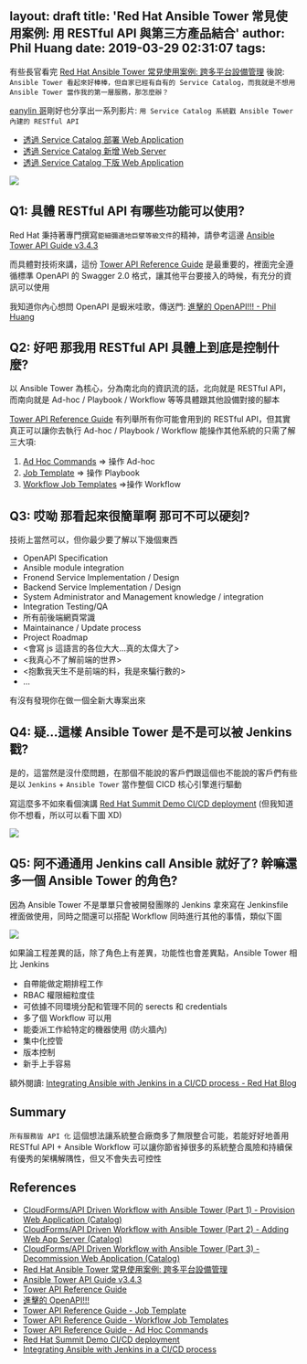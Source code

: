 layout: draft
title: 'Red Hat Ansible Tower 常見使用案例: 用 RESTful API 與第三方產品結合'
author: Phil Huang
date: 2019-03-29 02:31:07
tags:
---
有些長官看完 [Red Hat Ansible Tower 常見使用案例: 跨多平台設備管理][4] 後說:
`Ansible Tower 看起來好棒棒，但自家已經有自有的 Service Catalog，而我就是不想用 Ansible Tower 當作我的第一層服務，那怎麼辦？`

<!--more-->

[eanylin 哥][5]剛好也分享出一系列影片: `用 Service Catalog 系統戳 Ansible Tower 內建的 RESTful API`

- [透過 Service Catalog 部署 Web Application][1]
- [透過 Service Catalog 新增 Web Server][2]
- [透過 Service Catalog 下版 Web Application][3]

![](/images/restful-api.png)

## Q1: 具體 RESTful API 有哪些功能可以使用?

Red Hat 秉持著專門撰寫`鉅細彌遺地巨擘等級文件`的精神，請參考這邊 [Ansible Tower API Guide v3.4.3][6]

而具體對技術來講，這份 [Tower API Reference Guide][7] 是最重要的，裡面完全遵循標準 OpenAPI 的 Swagger 2.0 格式，讓其他平台要接入的時候，有充分的資訊可以使用

我知道你內心想問 OpenAPI 是蝦米哇歌，傳送門: [進擊的 OpenAPI!!! - Phil Huang][9]

## Q2: 好吧 那我用 RESTful API 具體上到底是控制什麼?

以 Ansible Tower 為核心，分為南北向的資訊流的話，北向就是 RESTful API，而南向就是 Ad-hoc / Playbook / Workflow 等等具體跟其他設備對接的腳本

[Tower API Reference Guide][7] 有列舉所有你可能會用到的 RESTful API，但其實真正可以讓你去執行 Ad-hoc / Playbook / Workflow 能操作其他系統的只需了解三大項:

1. [Ad Hoc Commands][12] => 操作 Ad-hoc
2. [Job Template][10] => 操作 Playbook
3. [Workflow Job Templates][11] =>操作 Workflow

## Q3: 哎呦 那看起來很簡單啊 那可不可以硬刻?

技術上當然可以，但你最少要了解以下幾個東西
- OpenAPI Specification
- Ansible module integration
- Fronend Service Implementation / Design
- Backend Service Implementation / Design
- System Administrator and Management knowledge / integration
- Integration Testing/QA
- 所有前後端網頁常識
- Maintainance / Update process
- Project Roadmap
- <會寫 js 這語言的各位大大...真的太偉大了>
- <我真心不了解前端的世界>
- <抱歉我天生不是前端的料，我是來騙行數的>
- ...

有沒有發現你在做一個全新大專案出來

## Q4: 疑...這樣 Ansible Tower 是不是可以被 Jenkins 戳?

是的，這當然是沒什麼問題，在那個不能說的客戶們跟這個也不能說的客戶們有些是以 `Jenkins` + `Ansible Tower` 當作整個 CICD 核心引擎進行驅動

寫這麼多不如來看個演講 [Red Hat Summit Demo CI/CD deployment][13] (但我知道你不想看，所以可以看下圖 XD)

![](/images/ci_cd_redhatsummit_2016.png)


## Q5: 阿不通通用 Jenkins call Ansible 就好了? 幹嘛還多一個 Ansible Tower 的角色?

因為 Ansible Tower 不是單單只會被開發團隊的 Jenkins 拿來寫在 Jenkinsfile 裡面做使用，同時之間還可以搭配 Workflow 同時進行其他的事情，類似下圖
 
![](/images/restful-api-1.jpg)
 
 如果論工程差異的話，除了角色上有差異，功能性也會差異點，Ansible Tower 相比 Jenkins
- 自帶能做定期排程工作
- RBAC 權限細粒度佳
- 可依據不同環境分配和管理不同的 serects 和 credentials
- 多了個 Workflow 可以用
- 能委派工作給特定的機器使用 (防火牆內)
- 集中化控管
- 版本控制
- 新手上手容易

額外閱讀: [Integrating Ansible with Jenkins in a CI/CD process - Red Hat Blog][14]

## Summary

`所有服務皆 API 化` 這個想法讓系統整合廠商多了無限整合可能，若能好好地善用 RESTful API + Ansible Workflow 可以讓你節省掉很多的系統整合風險和持續保有優秀的架構解隅性，但又不會失去可控性


## References
- [CloudForms/API Driven Workflow with Ansible Tower (Part 1) - Provision Web Application (Catalog)][1]
- [CloudForms/API Driven Workflow with Ansible Tower (Part 2) - Adding Web App Server (Catalog)][2]
- [CloudForms/API Driven Workflow with Ansible Tower (Part 3) - Decommission Web Application (Catalog)][3]
- [Red Hat Ansible Tower 常見使用案例: 跨多平台設備管理][4]
- [Ansible Tower API Guide v3.4.3][6]
- [Tower API Reference Guide][7]
- [進擊的 OpenAPI!!!][9]
- [Tower API Reference Guide - Job Template][10]
- [Tower API Reference Guide - Workflow Job Templates][11]
- [Tower API Reference Guide - Ad Hoc Commands][12]
- [Red Hat Summit Demo CI/CD deployment][13]
- [Integrating Ansible with Jenkins in a CI/CD process][14]

[1]: https://www.youtube.com/watch?v=HOPbhlTBG24
[2]: https://www.youtube.com/watch?v=RqNtJaxHlpU
[3]: https://www.youtube.com/watch?v=2wdyneoiAX0
[4]: https://blog.pichuang.com.tw/20190328-ansible-use-case-multi-network-devices-configuration-management-using-ansible-tower/
[5]: https://www.youtube.com/channel/UCsAGOvR4jdcFQLyTFHnIJgQ/featured
[6]: https://docs.ansible.com/ansible-tower/latest/html/towerapi/index.html
[7]: https://docs.ansible.com/ansible-tower/latest/html/towerapi/api_ref.html
[8]: https://docs.ansible.com/ansible-tower/latest/html/towerapi/tools.html
[9]: https://blog.pichuang.com.tw/20180723-openapi-and-oas/
[10]: https://docs.ansible.com/ansible-tower/latest/html/towerapi/api_ref.html#/Job_Templates
[11]: https://docs.ansible.com/ansible-tower/latest/html/towerapi/api_ref.html#/Workflow_Job%20Templates
[12]: https://docs.ansible.com/ansible-tower/latest/html/towerapi/api_ref.html#/Ad_Hoc%20Commands
[13]: https://www.youtube.com/watch?v=wMTgIIJ-oqQ
[14]: https://www.redhat.com/en/blog/integrating-ansible-jenkins-cicd-process